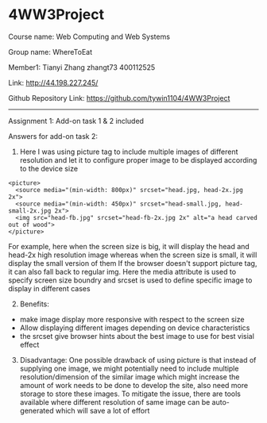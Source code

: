 # 4WW3Project

Course name: Web Computing and Web Systems

Group name: WhereToEat

Member1: Tianyi Zhang zhangt73 400112525

Link: http://44.198.227.245/

Github Repository Link: https://github.com/tywin1104/4WW3Project

---

Assignment 1:
Add-on task 1 & 2 included

Answers for add-on task 2:

1. Here I was using picture tag to include multiple images of different resolution and let it to configure proper image to be displayed according to the device size

```angular2html
<picture>
  <source media="(min-width: 800px)" srcset="head.jpg, head-2x.jpg 2x">
  <source media="(min-width: 450px)" srcset="head-small.jpg, head-small-2x.jpg 2x">
  <img src="head-fb.jpg" srcset="head-fb-2x.jpg 2x" alt="a head carved out of wood">
</picture>
```

For example, here when the screen size is big, it will display the head and head-2x high resolution image
whereas when the screen size is small, it will display the small version of them
If the browser doesn't support picture tag, it can also fall back to regular img.
Here the media attribute is used to specify screen size boundry and srcset is used to define specific image to display in different cases


2. Benefits:
- make image display more responsive with respect to the screen size 
- Allow displaying different images depending on device characteristics
- the srcset give browser hints about the best image to use for best visial effect

3. Disadvantage: One possible drawback of using picture is that instead of supplying one image, we might potentially need to include multiple resolution/dimension of the similar image which might increase the amount of work needs to be done to develop the site, also need more storage to store these images.
To mitigate the issue, there are tools available where different  resolution of same image can be auto-generated which will save a lot of effort
